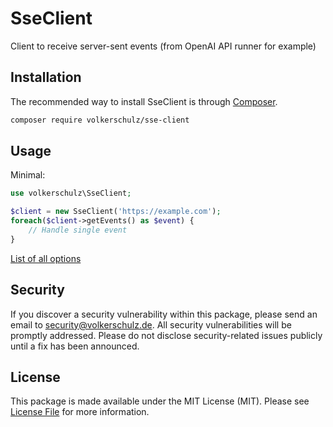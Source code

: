 # SseClient
Client to receive server-sent events (from OpenAI API runner for example)

## Installation
The recommended way to install SseClient is through
[Composer](https://getcomposer.org/).
```bash
composer require volkerschulz/sse-client
```

## Usage
Minimal:
```php
use volkerschulz\SseClient;

$client = new SseClient('https://example.com');
foreach($client->getEvents() as $event) {
    // Handle single event 
}
```

[List of all options](/docs/options.md)

## Security

If you discover a security vulnerability within this package, please send an email to security@volkerschulz.de. All security vulnerabilities will be promptly addressed. Please do not disclose security-related issues publicly until a fix has been announced. 

## License

This package is made available under the MIT License (MIT). Please see [License File](LICENSE) for more information.
